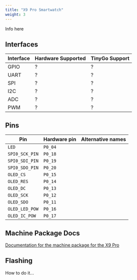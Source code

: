 ```yaml
---
title: "X9 Pro Smartwatch"
weight: 3
---
```


Info here

## Interfaces

| Interface | Hardware Supported | TinyGo Support |
| --------- | ------------- | ----- |
| GPIO      | ? | ? |
| UART      | ? | ? |
| SPI      | ? | ? |
| I2C      | ? | ? |
| ADC      | ? | ? |
| PWM      | ? | ? |

## Pins

| Pin               | Hardware pin | Alternative names |
| ----------------- | ------------ | ----------------- |
| `LED`             | `P0_04`      |                   |
| `SPI0_SCK_PIN`    | `P0_18`      |                   |
| `SPI0_SDI_PIN`    | `P0_19`      |                   |
| `SPI0_SDO_PIN`    | `P0_20`      |                   |
| `OLED_CS`         | `P0_15`      |                   |
| `OLED_RES`        | `P0_14`      |                   |
| `OLED_DC`         | `P0_13`      |                   |
| `OLED_SCK`        | `P0_12`      |                   |
| `OLED_SDO`        | `P0_11`      |                   |
| `OLED_LED_POW`    | `P0_16`      |                   |
| `OLED_IC_POW`     | `P0_17`      |                   |

## Machine Package Docs

[Documentation for the machine package for the X9 Pro](../machine/x9pro)

## Flashing

How to do it...
